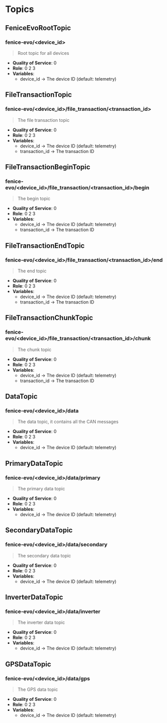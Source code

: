 # Topics

## FeniceEvoRootTopic
### fenice-evo/<device_id>
> Root topic for all devices
- **Quality of Service**: 0
- **Role**: 0 2 3 
- **Variables**:
  - device_id -> The device ID (default: telemetry)

## FileTransactionTopic
### fenice-evo/<device_id>/file_transaction/<transaction_id>
> The file transaction topic
- **Quality of Service**: 0
- **Role**: 0 2 3 
- **Variables**:
  - device_id -> The device ID (default: telemetry)
  - transaction_id -> The transaction ID 
## FileTransactionBeginTopic
### fenice-evo/<device_id>/file_transaction/<transaction_id>/begin
> The begin topic
- **Quality of Service**: 0
- **Role**: 0 2 3 
- **Variables**:
  - device_id -> The device ID (default: telemetry)
  - transaction_id -> The transaction ID 
## FileTransactionEndTopic
### fenice-evo/<device_id>/file_transaction/<transaction_id>/end
> The end topic
- **Quality of Service**: 0
- **Role**: 0 2 3 
- **Variables**:
  - device_id -> The device ID (default: telemetry)
  - transaction_id -> The transaction ID 
## FileTransactionChunkTopic
### fenice-evo/<device_id>/file_transaction/<transaction_id>/chunk
> The chunk topic
- **Quality of Service**: 0
- **Role**: 0 2 3 
- **Variables**:
  - device_id -> The device ID (default: telemetry)
  - transaction_id -> The transaction ID 
## DataTopic
### fenice-evo/<device_id>/data
> The data topic, it contains all the CAN messages
- **Quality of Service**: 0
- **Role**: 0 2 3 
- **Variables**:
  - device_id -> The device ID (default: telemetry)

## PrimaryDataTopic
### fenice-evo/<device_id>/data/primary
> The primary data topic
- **Quality of Service**: 0
- **Role**: 0 2 3 
- **Variables**:
  - device_id -> The device ID (default: telemetry)

## SecondaryDataTopic
### fenice-evo/<device_id>/data/secondary
> The secondary data topic
- **Quality of Service**: 0
- **Role**: 0 2 3 
- **Variables**:
  - device_id -> The device ID (default: telemetry)

## InverterDataTopic
### fenice-evo/<device_id>/data/inverter
> The inverter data topic
- **Quality of Service**: 0
- **Role**: 0 2 3 
- **Variables**:
  - device_id -> The device ID (default: telemetry)

## GPSDataTopic
### fenice-evo/<device_id>/data/gps
> The GPS data topic
- **Quality of Service**: 0
- **Role**: 0 2 3 
- **Variables**:
  - device_id -> The device ID (default: telemetry)

